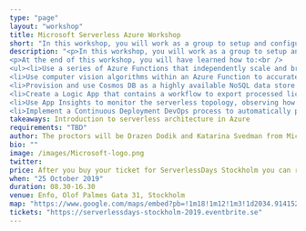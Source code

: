 ```yaml
---
type: "page"
layout: "workshop"
title: Microsoft Serverless Azure Workshop
short: "In this workshop, you will work as a group to setup and configure a serverless architecture within Azure using a combination of Azure Functions, Logic Apps, Event Grid, Cosmos DB, and Azure Storage."
description: "<p>In this workshop, you will work as a group to setup and configure a serverless architecture within Azure using a combination of Azure Functions, Logic Apps, Event Grid, Cosmos DB, and Azure Storage.</p>
<p>At the end of this workshop, you will have learned how to:<br />
<ul><li>Use a series of Azure Functions that independently scale and break down business logic to discrete components</li>
<li>Use computer vision algorithms within an Azure Function to accurately detect license plates in car images at scale</li>
<li>Provision and use Cosmos DB as a highly available NoSQL data store for processed data</li>
<li>Create a Logic App that contains a workflow to export processed license plates and conditionally send alerts based on successful or unsuccessful operation</li>
<li>Use App Insights to monitor the serverless topology, observing how well the solution scales when under load</li>
<li>Implement a Continuous Deployment DevOps process to automatically publish changes to Function Apps.</li></ul></p>"
takeaways: Introduction to serverless architecture in Azure
requirements: "TBD"
author: The proctors will be Drazen Dodik and Katarina Svedman from Microsoft
bio: ""
image: /images/Microsoft-logo.png
twitter: 
price: After you buy your ticket for ServerlessDays Stockholm you can register for a workshop without any additional cost. Information will be sent to you in the confirmation email.
when: "25 October 2019"
duration: 08.30-16.30
venue: Enfo, Olof Palmes Gata 31, Stockholm
map: "https://www.google.com/maps/embed?pb=!1m18!1m12!1m3!1d2034.914152213767!2d18.05233221636584!3d59.33438708166056!2m3!1f0!2f0!3f0!3m2!1i1024!2i768!4f13.1!3m3!1m2!1s0x465f9e92c961b301%3A0x572ad6f6dbecd3e8!2sEnfo%20Sweden%20AB!5e0!3m2!1sen!2sse!4v1568196704715!5m2!1sen!2sse"
tickets: "https://serverlessdays-stockholm-2019.eventbrite.se"
---
```



